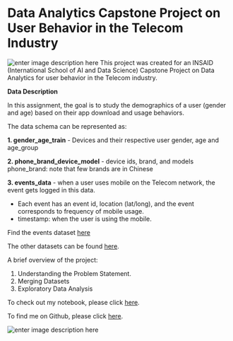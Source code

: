 # Data Analytics Capstone Project on User Behavior in the Telecom Industry


![enter image description here](https://activewizards.com/content/blog/Top_10_Data_Science_Use_cases_in_Telecom/01-predictive-analytics.jpg)
This project was created for an INSAID (International School of AI and Data Science) Capstone Project on Data Analytics for user behavior in the Telecom industry.


**Data Description**

In this assignment, the goal is to study the demographics of a user (gender and age) based on their app download and usage behaviors.

The data schema can be represented as:

**1. gender_age_train** - Devices and their respective user gender, age and age_group 

**2. phone_brand_device_model** - device ids, brand, and models phone_brand: note that few brands are in Chinese

**3. events_data** - when a user uses mobile on the Telecom network, the event gets logged in this data.

 - Each event has an event id, location (lat/long), and the event corresponds to frequency of mobile usage.
 - timestamp: when the user is using the mobile.

Find the events dataset [here](https://drive.google.com/file/d/1Ir3rW0YTKmk7MSjVjCU_UGMQevhe1v9W/view)

The other datasets can be found [here](https://github.com/Parth-Kacheria/Data-Analytics-Capstone-Project-on-User-Behavior-in-the-Telecom-Industry).

A brief overview of the project:
1. Understanding the Problem Statement. 
2. Merging Datasets
3. Exploratory Data Analysis

To check out my notebook, please click [here](https://github.com/Parth-Kacheria/Data-Analytics-Capstone-Project-on-User-Behavior-in-the-Telecom-Industry).

To find me on Github, please click [here](https://github.com/Parth-Kacheria/).

![enter image description here](https://www.insaid.co/wp-content/uploads/2019/09/logohalf2x.png)
